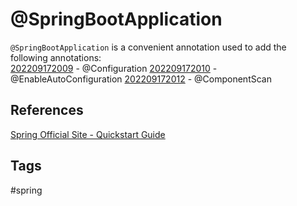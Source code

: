 # @SpringBootApplication

`@SpringBootApplication` is a convenient annotation used to add the following annotations:  
[202209172009](../202209172009) - @Configuration
[202209172010](../202209172010) - @EnableAutoConfiguration
[202209172012](../202209172012) - @ComponentScan

## References
[Spring Official Site - Quickstart Guide](https://spring.io/quickstart)

## Tags
#spring
